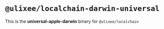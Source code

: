 # `@ulixee/localchain-darwin-universal`

This is the **universal-apple-darwin** binary for `@ulixee/localchain`
